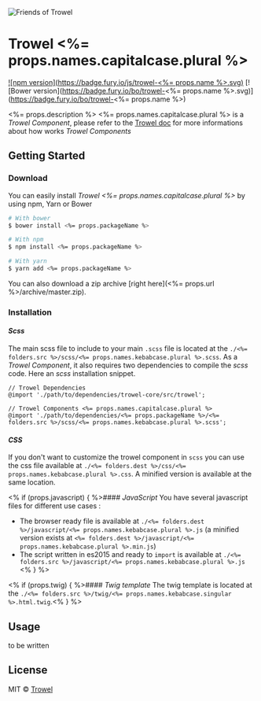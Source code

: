 ![Friends of Trowel](https://raw.githubusercontent.com/Trowel/Trowel/master/media/dist/banners/friendsoftrowel-black-on-transparent.png)

# Trowel <%= props.names.capitalcase.plural %>
[![npm version](https://badge.fury.io/js/trowel-<%= props.name %>.svg)](https://badge.fury.io/js/trowel)
[![Bower version](https://badge.fury.io/bo/trowel-<%= props.name %>.svg)](https://badge.fury.io/bo/trowel-<%= props.name %>)

<%= props.description %>
<%= props.names.capitalcase.plural %> is a *Trowel Component*, please refer to the [Trowel doc](https://github.com/Trowel/Trowel/blob/master/doc/1-the-concept.md) for more informations about how works *Trowel Components*

## Getting Started
### Download
You can easily install *Trowel <%= props.names.capitalcase.plural %>* by using npm, Yarn or Bower

```bash
# With bower
$ bower install <%= props.packageName %>

# With npm
$ npm install <%= props.packageName %>

# With yarn
$ yarn add <%= props.packageName %>
```

You can also download a zip archive [right here](<%= props.url %>/archive/master.zip).

### Installation
#### *Scss*
The main scss file to include to your main `.scss` file is located at the `./<%= folders.src %>/scss/<%= props.names.kebabcase.plural %>.scss`. As a *Trowel Component*, it also requires two dependencies to compile the *scss* code. Here an *scss* installation snippet.

```
// Trowel Dependencies
@import './path/to/dependencies/trowel-core/src/trowel';

// Trowel Components <%= props.names.capitalcase.plural %>
@import './path/to/dependencies/<%= props.packageName %>/<%= folders.src %>/scss/<%= props.names.kebabcase.plural %>.scss';
```

#### *CSS*
If you don't want to customize the trowel component in `scss` you can use the css file available at `./<%= folders.dest %>/css/<%= props.names.kebabcase.plural %>.css`. A minified version is available at the same location.

<% if (props.javascript) { %>#### *JavaScript*
You have several javascript files for different use cases :
* The browser ready file is available at `./<%= folders.dest %>/javascript/<%= props.names.kebabcase.plural %>.js` (a minified version exists at `<%= folders.dest %>/javascript/<%= props.names.kebabcase.plural %>.min.js`)
* The script written in es2015 and ready to `import` is available at `./<%= folders.src %>/javascript/<%= props.names.kebabcase.plural %>.js`
<% } %>

<% if (props.twig) { %>#### *Twig template*
The twig template is located at the `./<%= folders.src %>/twig/<%= props.names.kebabcase.singular %>.html.twig`.<% } %>

## Usage
to be written

## License
MIT © [Trowel](trowel.github.io)
